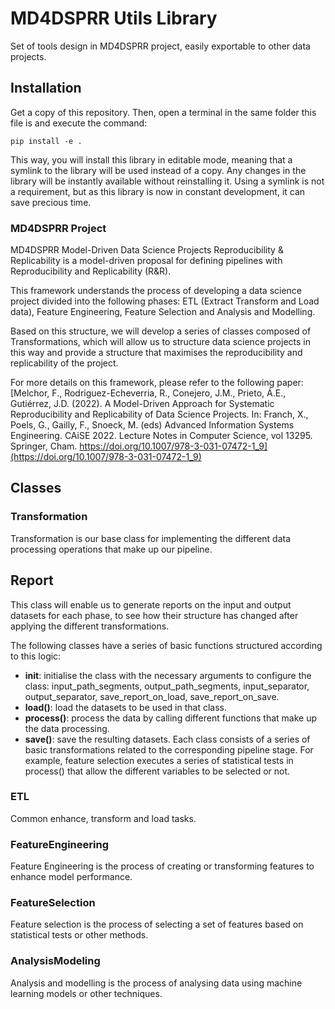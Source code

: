 # MD4DSPRR Utils Library

Set of tools design in MD4DSPRR project, easily exportable to other data projects.

## Installation

Get a copy of this repository. Then, open a terminal in the same folder this file is and execute the command:

```shell
pip install -e .
```

This way, you will install this library in editable mode, meaning that a symlink to the library will be used instead of a copy. Any changes in the library will be instantly available without reinstalling it. Using a symlink is not a requirement, but as this library is now in constant development, it can save precious time.

### MD4DSPRR Project

MD4DSPRR Model-Driven Data Science Projects Reproducibility & Replicability is a model-driven proposal for defining pipelines with Reproducibility and Replicability (R&R). 

This framework understands the process of developing a data science project divided into the following phases: ETL (Extract Transform and Load data), Feature Engineering, Feature Selection and Analysis and Modelling.

Based on this structure, we will develop a series of classes composed of Transformations, which will allow us to structure data science projects in this way and provide a structure that maximises the reproducibility and replicability of the project.

For more details on this framework, please refer to the following paper: [Melchor, F., Rodriguez-Echeverria, R., Conejero, J.M., Prieto, Á.E., Gutiérrez, J.D. (2022). A Model-Driven Approach for Systematic Reproducibility and Replicability of Data Science Projects. In: Franch, X., Poels, G., Gailly, F., Snoeck, M. (eds) Advanced Information Systems Engineering. CAiSE 2022. Lecture Notes in Computer Science, vol 13295. Springer, Cham. https://doi.org/10.1007/978-3-031-07472-1_9](https://doi.org/10.1007/978-3-031-07472-1_9)



## Classes

### Transformation
Transformation is our base class for implementing the different data processing operations that make up our pipeline.

## Report
This class will enable us to generate reports on the input and output datasets for each phase, to see how their structure has changed after applying the different transformations.

The following classes have a series of basic functions structured according to this logic:

- __init__: initialise the class with the necessary arguments to configure the class: input_path_segments, output_path_segments, input_separator, output_separator, save_report_on_load, save_report_on_save.
- __load()__: load the datasets to be used in that class.
- __process()__: process the data by calling different functions that make up the data processing.
- __save()__: save the resulting datasets.
Each class consists of a series of basic transformations related to the corresponding pipeline stage. For example, feature selection executes a series of statistical tests in process() that allow the different variables to be selected or not.

### ETL

Common enhance, transform and load tasks.

### FeatureEngineering

Feature Engineering is the process of creating or transforming features to enhance model performance.

### FeatureSelection

Feature selection is the process of selecting a set of features based on statistical tests or other methods.

### AnalysisModeling

Analysis and modelling is the process of analysing data using machine learning models or other techniques.
